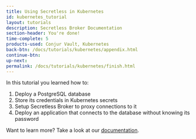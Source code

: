 ```yaml
---
title: Using Secretless in Kubernetes
id: kubernetes_tutorial
layout: tutorials
description: Secretless Broker Documentation
section-header: You're done!
time-complete: 5
products-used: Conjur Vault, Kubernetes
back-btn: /docs/tutorials/kubernetes/appendix.html
continue-btn:
up-next:
permalink: /docs/tutorials/kubernetes/finish.html
---
```

In this tutorial you learned how to:

1. Deploy a PostgreSQL database
2. Store its credentials in Kubernetes secrets
3. Setup Secretless Broker to proxy connections to it
4. Deploy an application that connects to the database without knowing its password

Want to learn more? Take a look at our <a href="https://docs.secretless.io/Latest/en/Content/Resources/_TopNav/cc_Home.htm">documentation</a>.
